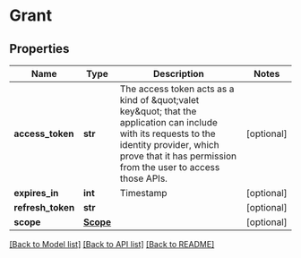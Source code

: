 # Grant

## Properties
Name | Type | Description | Notes
------------ | ------------- | ------------- | -------------
**access_token** | **str** | The access token acts as a kind of \&quot;valet key\&quot; that the application can include with its requests to the identity provider, which prove that it has permission from the user to access those APIs. | [optional] 
**expires_in** | **int** | Timestamp | [optional] 
**refresh_token** | **str** |  | [optional] 
**scope** | [**Scope**](Scope.md) |  | [optional] 

[[Back to Model list]](../README.md#documentation-for-models) [[Back to API list]](../README.md#documentation-for-api-endpoints) [[Back to README]](../README.md)


